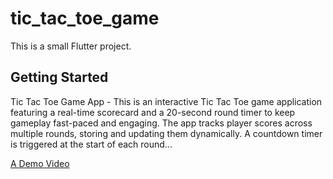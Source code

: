 # tic_tac_toe_game

This is a small Flutter project.

## Getting Started

Tic Tac Toe Game App - This is an interactive Tic Tac Toe game application featuring a real-time scorecard and a 20-second round timer to keep gameplay fast-paced and engaging. The app tracks player scores across multiple rounds, storing and updating them dynamically. A countdown timer is triggered at the start of each round...


[A Demo Video](https://drive.google.com/file/d/1ec8D4eP--hdERQpL0XWvDbTUeqkaN9J9/view?usp=drivesdk)